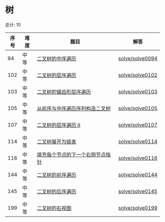# 树

<!--- table -->

总计: 10

| 序号 | 难度 | 题目                                                                                                                          | 解答                                  |
| ---- | ---- | ----------------------------------------------------------------------------------------------------------------------------- | ------------------------------------- |
| 94   | 中等 | [二叉树的中序遍历](https://leetcode-cn.com/problems/binary-tree-inorder-traversal/)                                           | [solve/solve0094](../solve/solve0094) |
| 102  | 中等 | [二叉树的层序遍历](https://leetcode-cn.com/problems/binary-tree-level-order-traversal/)                                       | [solve/solve0102](../solve/solve0102) |
| 103  | 中等 | [二叉树的锯齿形层序遍历](https://leetcode-cn.com/problems/binary-tree-zigzag-level-order-traversal/)                          | [solve/solve0103](../solve/solve0103) |
| 105  | 中等 | [从前序与中序遍历序列构造二叉树](https://leetcode-cn.com/problems/construct-binary-tree-from-preorder-and-inorder-traversal/) | [solve/solve0105](../solve/solve0105) |
| 107  | 中等 | [二叉树的层序遍历 II](https://leetcode-cn.com/problems/binary-tree-level-order-traversal-ii/)                                 | [solve/solve0107](../solve/solve0107) |
| 114  | 中等 | [二叉树展开为链表](https://leetcode-cn.com/problems/flatten-binary-tree-to-linked-list/)                                      | [solve/solve0114](../solve/solve0114) |
| 116  | 中等 | [填充每个节点的下一个右侧节点指针](https://leetcode-cn.com/problems/populating-next-right-pointers-in-each-node/)             | [solve/solve0116](../solve/solve0116) |
| 144  | 中等 | [二叉树的前序遍历](https://leetcode-cn.com/problems/binary-tree-preorder-traversal/)                                          | [solve/solve0144](../solve/solve0144) |
| 145  | 中等 | [二叉树的后序遍历](https://leetcode-cn.com/problems/binary-tree-postorder-traversal/)                                         | [solve/solve0145](../solve/solve0145) |
| 199  | 中等 | [二叉树的右视图](https://leetcode-cn.com/problems/binary-tree-right-side-view/)                                               | [solve/solve0199](../solve/solve0199) |
